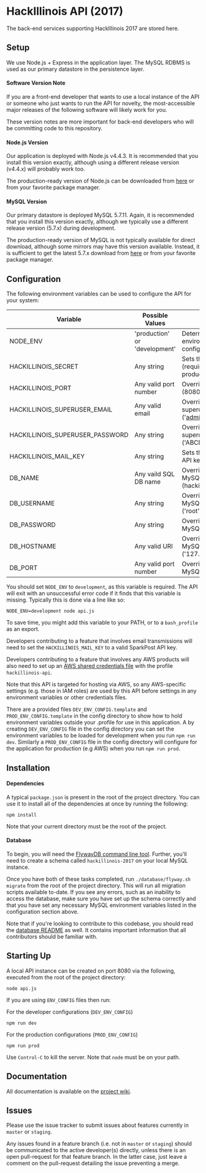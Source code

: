 # HackIllinois API (2017)

The back-end services supporting HackIllinois 2017 are stored here.

## Setup

We use Node.js + Express in the application layer. The MySQL RDBMS is used as
our primary datastore in the persistence layer.

####  Software Version Note

If you are a front-end developer that wants to use a local instance of the API
or someone who just wants to run the API for novelty, the most-accessible
major releases of the following software will likely work for you.

These version notes are more important for back-end developers who will be committing
code to this repository.

#### Node.js Version

Our application is deployed with Node.js v4.4.3. It is recommended that you install
this version exactly, although using a different release version (v4.4.x) will
probably work too.

The production-ready version of Node.js can be downloaded from [here](https://nodejs.org/dist/v4.4.3/) or from your favorite package manager.

#### MySQL Version

Our primary datastore is deployed MySQL 5.7.11. Again, it is recommended that you
install this version exactly, although we typically use a different release version
(5.7.x) during development.

The production-ready version of MySQL is not typically available for direct download,
although some mirrors may have this version available. Instead, it is sufficient to
get the latest 5.7.x download from [here](http://dev.mysql.com/downloads/mysql/) or
from your favorite package manager.

## Configuration

The following environment variables can be used to configure the API for your system:

| Variable | Possible Values | Purpose |
| -------- | --------------- | ------- |
| NODE_ENV | 'production' or 'development' | Determines how environment should be configured |
| HACKILLINOIS_SECRET | Any string | Sets the master secret (required on production) |
| HACKILLINOIS_PORT | Any valid port number | Overrides default port (8080) |
| HACKILLINOIS_SUPERUSER_EMAIL | Any valid email | Overrides the default superuser email ('admin@example.com') |
| HACKILLINOIS_SUPERUSER_PASSWORD | Any string | Overrides the default superuser password ('ABCD1234!') |
| HACKILLINOIS_MAIL_KEY | Any string | Sets the mail service API key |
| DB_NAME |  Any vaild SQL DB name | Overrides default MySQL DB name (hackillinois-2017) | 
| DB_USERNAME | Any string | Overrides default MySQL username ('root') |
| DB_PASSWORD | Any string | Overrides default MySQL password ('') |
| DB_HOSTNAME | Any valid URI | Overrides default MySQL host ('127.0.0.1') |
| DB_PORT | Any valid port number | Overrides default MySQL port (3306) |

You should set `NODE_ENV` to `development`, as this variable is required. The API
will exit with an unsuccessful error code if it finds that this variable is missing.
Typically this is done via a line like so:
```
NODE_ENV=development node api.js
```
To save time, you might add this variable to your PATH, or to a `bash_profile` as
an export.

Developers contributing to a feature that involves email transmissions
will need to set the `HACKILLINOIS_MAIL_KEY` to a valid SparkPost API key.

Developers contributing to a feature that involves any AWS
products will also need to set up an
[AWS shared credentials file](http://docs.aws.amazon.com/AWSJavaScriptSDK/guide/node-configuring.html)
with the profile `hackillinois-api`.

Note that this API is targeted for hosting via AWS, so any AWS-specific settings
(e.g. those in IAM roles) are used by this API before settings in any environment
variables or other credentials files.

There are a provided files ```DEV_ENV_CONFIG.template``` and ```PROD_ENV_CONFIG.template``` in the config directory to show how to hold environment variables outside your .profile for use in this application. A by creating ```DEV_ENV_CONFIG``` file in the config directory you can set the environment variables to be loaded for development when you run ```npm run dev```. Similarly  a ```PROD_ENV_CONFIG``` file in the config directory  will configure for the application for production (e.g AWS) when you run ```npm run prod```.
## Installation

#### Dependencies
A typical `package.json` is present in the root of the project directory. You can
use it to install all of the dependencies at once by running the following:

```
npm install
```

Note that your current directory must be the root of the project.

#### Database

To begin, you will need the [FlywayDB command line tool](http://flywaydb.org/documentation/commandline/).
Further, you'll need to create a schema called `hackillinois-2017` on your local MySQL instance.

Once you have both of these tasks completed, run `./database/flyway.sh migrate`
from the root of the project directory. This will run all migration scripts available to-date.
If you see any errors, such as an inability to access the database, make sure you have
set up the schema correctly and that you have set any necessary MySQL environment
variables listed in the configuration section above.

Note that if you're looking to contribute to this codebase, you should read the
[database README](/database/README.md) as well. It contains important information that all
contributors should be familiar with.

## Starting Up

A local API instance can be created on port 8080 via the following, executed from
the root of the project directory:

```
node api.js
```
If you are using ```ENV_CONFIG``` files then run:


For the developer configurations (```DEV_ENV_CONFIG```)
```
npm run dev
```
For the production configurations (```PROD_ENV_CONFIG```)
```
npm run prod
```

Use `Control-C` to kill the server. Note that `node` must be on your path.

## Documentation

All documentation is available on the [project wiki](https://github.com/HackIllinois/api-2017/wiki).

## Issues

Please use the issue tracker to submit issues about features currently in `master`
or `staging`.

Any issues found in a feature branch (i.e. not in `master` or `staging`)
should be communicated to the active developer(s) directly, unless there is an open
pull-request for that feature branch. In the latter case, just leave a comment on
the pull-request detailing the issue preventing a merge.

